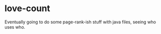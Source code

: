 love-count
==========
Eventually going to do some page-rank-ish stuff with java files, seeing who uses who.
